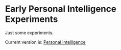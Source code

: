 # Early Personal Intelligence Experiments
Just some experiments.

Current version is: [Personal Intelligence](https://github.com/johannesschiessl/Personal-Intelligence)
